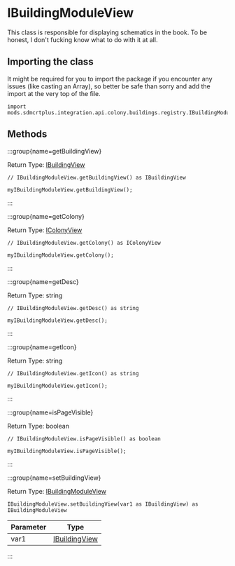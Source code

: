 # IBuildingModuleView

This class is responsible for displaying schematics in the book. To be honest, I don't fucking know what to do with it at all.

## Importing the class

It might be required for you to import the package if you encounter any issues (like casting an Array), so better be safe than sorry and add the import at the very top of the file.
```zenscript
import mods.sdmcrtplus.integration.api.colony.buildings.registry.IBuildingModuleView;
```


## Methods

:::group{name=getBuildingView}

Return Type: [IBuildingView](/mods/sdmcrtplus/integration/minecolonies/api/colony/buildings/views/IBuildingView)

```zenscript
// IBuildingModuleView.getBuildingView() as IBuildingView

myIBuildingModuleView.getBuildingView();
```

:::

:::group{name=getColony}

Return Type: [IColonyView](/mods/sdmcrtplus/integration/minecolonies/api/colony/IColonyView)

```zenscript
// IBuildingModuleView.getColony() as IColonyView

myIBuildingModuleView.getColony();
```

:::

:::group{name=getDesc}

Return Type: string

```zenscript
// IBuildingModuleView.getDesc() as string

myIBuildingModuleView.getDesc();
```

:::

:::group{name=getIcon}

Return Type: string

```zenscript
// IBuildingModuleView.getIcon() as string

myIBuildingModuleView.getIcon();
```

:::

:::group{name=isPageVisible}

Return Type: boolean

```zenscript
// IBuildingModuleView.isPageVisible() as boolean

myIBuildingModuleView.isPageVisible();
```

:::

:::group{name=setBuildingView}

Return Type: [IBuildingModuleView](/mods/sdmcrtplus/integration/minecolonies/api/colony/buildings/registry/IBuildingModuleView)

```zenscript
IBuildingModuleView.setBuildingView(var1 as IBuildingView) as IBuildingModuleView
```

| Parameter |                                                Type                                                 |
|-----------|-----------------------------------------------------------------------------------------------------|
| var1      | [IBuildingView](/mods/sdmcrtplus/integration/minecolonies/api/colony/buildings/views/IBuildingView) |


:::


